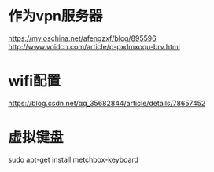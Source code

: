 # 作为vpn服务器
https://my.oschina.net/afengzxf/blog/895596
http://www.voidcn.com/article/p-pxdmxoqu-brv.html

# wifi配置
https://blog.csdn.net/qq_35682844/article/details/78657452

# 虚拟键盘
sudo apt-get install metchbox-keyboard